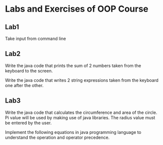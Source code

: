 # Labs and Exercises of OOP Course

## Lab1
Take input from command line

## Lab2
Write the java code that prints the sum of 2 numbers taken from the keyboard to the screen.

Write the java code that writes 2 string expressions taken from the keyboard one after the other.

## Lab3
Write the java code that calculates the circumference and area of the circle. Pi value will be used by making use of java libraries. The radius value must be entered by the user.

Implement the following equations in java programming language to understand the operation and operator precedence.
